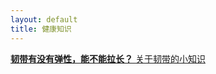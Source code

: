 ```yaml
---
layout: default
title: 健康知识
---
```


<link rel="stylesheet" href="./doc.css" type="text/css" /> 
<div class="container">
    <a target="_blank" href="./ligament">
        <p>
            <strong>韧带有没有弹性，能不能拉长？</strong>
            <span>关于韧带的小知识</span>
        </p>
    </a>
</div>

<script>